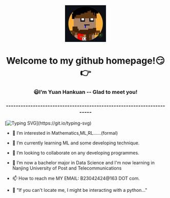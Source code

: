 <div align=center>
  <img width=128 src="image/figure.png">
</div>
<h1 align="center">Welcome to my github homepage!😏👉</h1>
<h3 align="center" >😃I’m Yuan Hankuan -- Glad to meet you!</h3>
<h3 align="center" >----------------------------------------------------------------------</h3>

[![Typing SVG](https://readme-typing-svg.herokuapp.com?font=Fira+Code&pause=1000&random=false&width=450&lines=Welcome+to+my+github+homepage.)](https://git.io/typing-svg)


- 👀 I’m interested in Mathematics,ML,RL......(formal)
  
- 🌱 I’m currently learning ML and some developing technique.
  
- 💞️ I’m looking to collaborate on any developing programmes.
  
- 🍉 I’m now a bachelor major in Data Science and I'm now learning in Nanjing University of Post and Telecommunications
  
- 📫 How to reach me MY EMAIL: B23042424@163 DOT com.

- 🐍 "If you can't locate me, I might be interacting with a python..."



<!---
WilbertYuan/WilbertYuan is a ✨ special ✨ repository because its `README.md` (this file) appears on your GitHub profile.
You can click the Preview link to take a look at your changes.
--->
